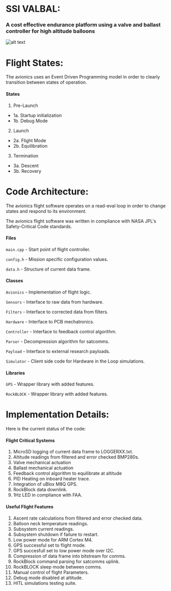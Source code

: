 # SSI VALBAL:
### A cost effective endurance platform using a valve and ballast controller for high altitude balloons

![alt text](VALBAL.jpg "VALBAL")

# Flight States:
The avionics uses an Event Driven Programming model in order to clearly transition between states of operation.

#### States
1. Pre-Launch  
 - 1a. Startup initialization
 - 1b. Debug Mode
2. Launch
 - 2a. Flight Mode
 - 2b. Equilibration
3. Termination
 - 3a. Descent
 - 3b. Recovery

# Code Architecture:
The avionics flight software operates on a read-eval loop in order to change states and respond to its environment.

The avionics flight software was written in compliance with NASA JPL's  Safety-Critical Code standards.

#### Files
`main.cpp` - Start point of flight controller.

`config.h` - Mission specific configuration values.

`data.h` - Structure of current data frame.

#### Classes
`Avionics` - Implementation of flight logic.

`Sensors` - Interface to raw data from hardware.

`Filters` - Interface to corrected data from filters.

`Hardware` - Interface to PCB mechatronics.

`Controller` - Interface to feedback control algorithm.

`Parser` - Decompression algorithm for satcomms.

`Payload` - Interface to external research payloads.

`Simulator` - Client side code for Hardware in the Loop simulations.

#### Libraries
`GPS` - Wrapper library with added features.

`RockBLOCK` - Wrapper library with added features.

# Implementation Details:
Here is the current status of the code:

#### Flight Critical Systems
1. MicroSD logging of current data frame to LOGGERXX.txt.
2. Altitude readings from filtered and error checked BMP280s.
3. Valve mechanical actuation
4. Ballast mechanical actuation
5. Feedback control algorithm to equilibrate at altitude
6. PID Heating on inboard heater trace.
7. Integration of uBlox M8Q GPS.
8. RockBlock data downlink.
9. 1Hz LED in compliance with FAA.

#### Useful Flight Features
1. Ascent rate calculations from filtered and error checked data.
2. Balloon neck temperature readings.
3. Subsystem current readings.
4. Subsystem shutdown if failure to restart.
5. Low power mode for ARM Cortex M4.
6. GPS successful set to flight mode.
7. GPS succesfull set to low power mode over I2C.
8. Compression of data frame into bitstream for comms.
9. RockBlock command parsing for satcomms uplink.
10. RockBLOCK sleep mode between comms.
11. Manual control of flight Parameters.
12. Debug mode disabled at altitude.
13. HITL simulations testing suite.
